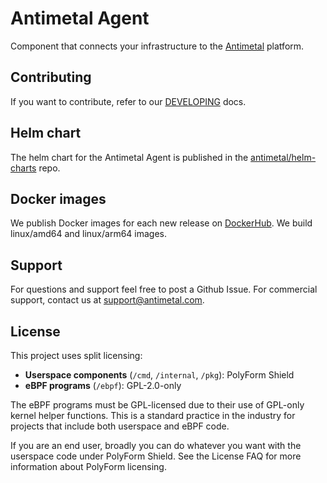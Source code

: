 # Antimetal Agent

Component that connects your infrastructure to the [Antimetal](https://antimetal.com) platform.

## Contributing

If you want to contribute, refer to our [DEVELOPING](./DEVELOPING.md) docs.

## Helm chart

The helm chart for the Antimetal Agent is published in the [antimetal/helm-charts](https://github.com/antimetal/helm-charts) repo.

## Docker images

We publish Docker images for each new release on [DockerHub](https://hub.docker.com/r/antimetal/agent).
We build linux/amd64 and linux/arm64 images.

## Support
For questions and support feel free to post a Github Issue.
For commercial support, contact us at support@antimetal.com.

## License

This project uses split licensing:

- **Userspace components** (`/cmd`, `/internal`, `/pkg`): PolyForm Shield
- **eBPF programs** (`/ebpf`): GPL-2.0-only

The eBPF programs must be GPL-licensed due to their use of GPL-only kernel helper functions. 
This is a standard practice in the industry for projects that include both userspace and eBPF code.

If you are an end user, broadly you can do whatever you want with the userspace code under PolyForm Shield.
See the License FAQ for more information about PolyForm licensing.
